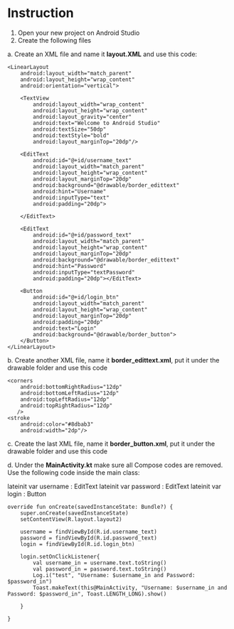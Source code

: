 
# Instruction

1. Open your new project on Android Studio
2. Create the following files
   
a. Create an XML file and name it **layout.XML** and use this code:

<?xml version="1.0" encoding="utf-8"?>
<RelativeLayout xmlns:android="http://schemas.android.com/apk/res/android"
    android:layout_width="match_parent"
    android:layout_height="match_parent"
    android:gravity="center"
    android:background="#DBD1D4">

    <LinearLayout
        android:layout_width="match_parent"
        android:layout_height="wrap_content"
        android:orientation="vertical">

        <TextView
            android:layout_width="wrap_content"
            android:layout_height="wrap_content"
            android:layout_gravity="center"
            android:text="Welcome to Android Studio"
            android:textSize="50dp"
            android:textStyle="bold"
            android:layout_marginTop="20dp"/>

        <EditText
            android:id="@+id/username_text"
            android:layout_width="match_parent"
            android:layout_height="wrap_content"
            android:layout_marginTop="20dp"
            android:background="@drawable/border_edittext"
            android:hint="Username"
            android:inputType="text"
            android:padding="20dp">

        </EditText>

        <EditText
            android:id="@+id/password_text"
            android:layout_width="match_parent"
            android:layout_height="wrap_content"
            android:layout_marginTop="20dp"
            android:background="@drawable/border_edittext"
            android:hint="Password"
            android:inputType="textPassword"
            android:padding="20dp"></EditText>

        <Button
            android:id="@+id/login_btn"
            android:layout_width="match_parent"
            android:layout_height="wrap_content"
            android:layout_marginTop="20dp"
            android:padding="20dp"
            android:text="Login"
            android:background="@drawable/border_button">
        </Button>
    </LinearLayout>
</RelativeLayout>

b. Create another XML file, name it **border_edittext.xml**, put it under the drawable folder and use this code
<shape
    xmlns:android="http://schemas.android.com/apk/res/android"
    android:shape="rectangle">
    <solid
        android:color="@android:color/transparent"/>

    <corners
        android:bottomRightRadius="12dp"
        android:bottomLeftRadius="12dp"
        android:topLeftRadius="12dp"
        android:topRightRadius="12dp"
       />
    <stroke
        android:color="#8dbab3"
        android:width="2dp"/>
</shape>

c. Create the last XML file, name it **border_button.xml**, put it under the drawable folder and use this code

<?xml version="1.0" encoding="utf-8"?>
<selector xmlns:android="http://schemas.android.com/apk/res/android" >
    <item >
        <shape android:shape="rectangle"  >
            <corners android:radius="3dp" />
            <stroke android:width="1dip" android:color="#5e7974" />
            <gradient android:angle="-90" android:startColor="#8dbab3" android:endColor="#58857e" />
        </shape>
    </item>
</selector>

d. Under the **MainActivity.kt** make sure all Compose codes are removed. Use the following code inside the main class:

 lateinit var username : EditText
    lateinit var password : EditText
    lateinit var login : Button


    override fun onCreate(savedInstanceState: Bundle?) {
        super.onCreate(savedInstanceState)
        setContentView(R.layout.layout2)

        username = findViewById(R.id.username_text)
        password = findViewById(R.id.password_text)
        login = findViewById(R.id.login_btn)

        login.setOnClickListener{
            val username_in = username.text.toString()
            val password_in = password.text.toString()
            Log.i("test", "Username: $username_in and Password: $password_in")
            Toast.makeText(this@MainActivity, "Username: $username_in and Password: $password_in", Toast.LENGTH_LONG).show()

        }

    }



